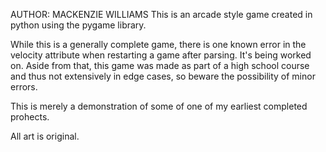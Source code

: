 AUTHOR: MACKENZIE WILLIAMS
This is an arcade style game created in python using the pygame library.

While this is a generally complete game, there is one known error in the velocity attribute when restarting a game after parsing. It's being worked on.
Aside from that, this game was made as part of a high school course and thus not extensively in edge cases, so beware the possibility of minor errors.

This is merely a demonstration of some of one of my earliest completed prohects.

All art is original.
